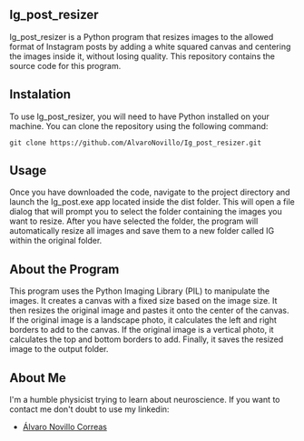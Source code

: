 ## Ig_post_resizer
Ig_post_resizer is a Python program that resizes images to the allowed format of Instagram posts by adding a white squared canvas and centering the images inside it, without losing quality. This repository contains the source code for this program.

## Instalation
To use Ig_post_resizer, you will need to have Python installed on your machine. You can clone the repository using the following command:

    git clone https://github.com/AlvaroNovillo/Ig_post_resizer.git
    
    
## Usage
Once you have downloaded the code, navigate to the project directory and launch the Ig_post.exe app located inside the dist folder. This will open a file dialog that will prompt you to select the folder containing the images you want to resize. After you have selected the folder, the program will automatically resize all images and save them to a new folder called IG within the original folder.

## About the Program
This program uses the Python Imaging Library (PIL) to manipulate the images. It creates a canvas with a fixed size based on the image size. It then resizes the original image and pastes it onto the center of the canvas. If the original image is a landscape photo, it calculates the left and right borders to add to the canvas. If the original image is a vertical photo, it calculates the top and bottom borders to add. Finally, it saves the resized image to the output folder.


## About Me

I'm a humble physicist trying to learn about neuroscience. If you want to contact me don't doubt to use my linkedin:
* <div class="badge-base LI-profile-badge" data-locale="es_ES" data-size="medium" data-theme="dark" data-type="VERTICAL" data-vanity="álvaro-novillo-correas-1b4452226" data-version="v1"><a class="badge-base__link LI-simple-link" href="https://es.linkedin.com/in/%C3%A1lvaro-novillo-correas-1b4452226?trk=profile-badge">Álvaro Novillo Correas</a></div>
